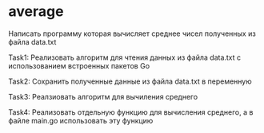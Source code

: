 # average
Написать программу которая вычисляет среднее чисел полученных из файла data.txt

Task1: Реализовать алгоритм для чтения данных из файла data.txt с использованием встроенных пакетов Go

Task2: Сохранить полученные данные из файла data.txt в переменную 

Task3: Реалзиовать алгоритм для вычиления среднего

Task4: Реализовать отдельную функцию для вычисления среднего, а в файле main.go использовать эту функцию
